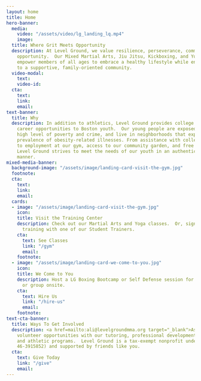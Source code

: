 ```yaml
---
layout: home
title: Home
hero-banner:
  media:
    video: "/assets/video/lg_landing_lq.mp4"
    image: 
  title: Where Grit Meets Opportunity
  description: At Level Ground, we value resilience, perseverance, community, and
    opportunity.  Our Mixed Martial Arts, Jiu Jitsu, Kickboxing, and Yoga offerings
    empower members of all ages to embrace a healthy lifestyle while enjoying connection
    to a supportive, family-oriented community.
  video-modal:
    text: 
    video-id: 
  cta:
    text: 
    link: 
    email: 
text-banner:
  title: Why
  description: In addition to athletics, Level Ground provides college access and
    career opportunities to Boston youth.  Our young people are exposed to a disproportionately
    high level of poverty and crime, and live in neighborhoods that experience a greater
    prevalence of obesity-related illnesses. From assistance with college applications
    to employment at our gym, access to our community garden, and free athletic training,
    Level Ground strives to meet the needs of our youth in an authentic and compassionate
    manner.
mixed-media-banner:
  background-image: "/assets/image/landing-card-visit-the-gym.jpg"
  footnote: 
  cta:
    text: 
    link: 
    email: 
  cards:
  - image: "/assets/image/landing-card-visit-the-gym.jpg"
    icon: 
    title: Visit the Training Center
    description: Check out our Martial Arts and Yoga classes.  Or, sign up for personal
      training with one of our Student Trainers.
    cta:
      text: See Classes
      link: "/gym"
      email: 
    footnote: 
  - image: "/assets/image/landing-card-we-come-to-you.jpg"
    icon: 
    title: We Come to You
    description: Host a LG Boxing Bootcamp or Self Defense session for your company
      or group onsite.
    cta:
      text: Hire Us
      link: "/hire-us"
      email: 
    footnote: 
text-cta-banner:
  title: Ways To Get Involved
  description: <a href=mailto:ali@levelgroundmma.org target="_blank">Ask</a> about
    volunteer opportunities with our tutoring, professional development, youth employment,
    and athletic programs.  Level Ground is a tax-exempt nonprofit under the IRS (EIN
    46-3915852) and supported by friends like you.
  cta:
    text: Give Today
    link: "/give"
    email: 
---
```

